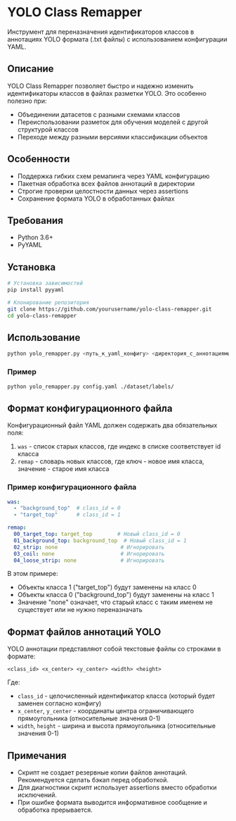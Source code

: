 # YOLO Class Remapper

Инструмент для переназначения идентификаторов классов в аннотациях YOLO формата (.txt файлы) с использованием конфигурации YAML.

## Описание

YOLO Class Remapper позволяет быстро и надежно изменить идентификаторы классов в файлах разметки YOLO. Это особенно полезно при:
- Объединении датасетов с разными схемами классов
- Переиспользовании разметок для обучения моделей с другой структурой классов
- Переходе между разными версиями классификации объектов

## Особенности

- Поддержка гибких схем ремапинга через YAML конфигурацию
- Пакетная обработка всех файлов аннотаций в директории
- Строгие проверки целостности данных через assertions
- Сохранение формата YOLO в обработанных файлах

## Требования

- Python 3.6+
- PyYAML

## Установка

```bash
# Установка зависимостей
pip install pyyaml

# Клонирование репозитория
git clone https://github.com/yourusername/yolo-class-remapper.git
cd yolo-class-remapper
```

## Использование

```bash
python yolo_remapper.py <путь_к_yaml_конфигу> <директория_с_аннотациями>
```

### Пример

```bash
python yolo_remapper.py config.yaml ./dataset/labels/
```

## Формат конфигурационного файла

Конфигурационный файл YAML должен содержать два обязательных поля:

1. `was` - список старых классов, где индекс в списке соответствует id класса
2. `remap` - словарь новых классов, где ключ - новое имя класса, значение - старое имя класса

### Пример конфигурационного файла

```yaml
was:
  - "background_top"  # class_id = 0
  - "target_top"      # class_id = 1

remap:
  00_target_top: target_top        # Новый class_id = 0
  01_background_top: background_top  # Новый class_id = 1
  02_strip: none                    # Игнорировать
  03_coil: none                     # Игнорировать
  04_loose_strip: none              # Игнорировать
```

В этом примере:
- Объекты класса 1 ("target_top") будут заменены на класс 0
- Объекты класса 0 ("background_top") будут заменены на класс 1
- Значение "none" означает, что старый класс с таким именем не существует или не нужно переназначать

## Формат файлов аннотаций YOLO

YOLO аннотации представляют собой текстовые файлы со строками в формате:
```
<class_id> <x_center> <y_center> <width> <height>
```

Где:
- `class_id` - целочисленный идентификатор класса (который будет заменен согласно конфигу)
- `x_center`, `y_center` - координаты центра ограничивающего прямоугольника (относительные значения 0-1)
- `width`, `height` - ширина и высота прямоугольника (относительные значения 0-1)

## Примечания

- Скрипт не создает резервные копии файлов аннотаций. Рекомендуется сделать бэкап перед обработкой.
- Для диагностики скрипт использует assertions вместо обработки исключений.
- При ошибке формата выводится информативное сообщение и обработка прерывается.

